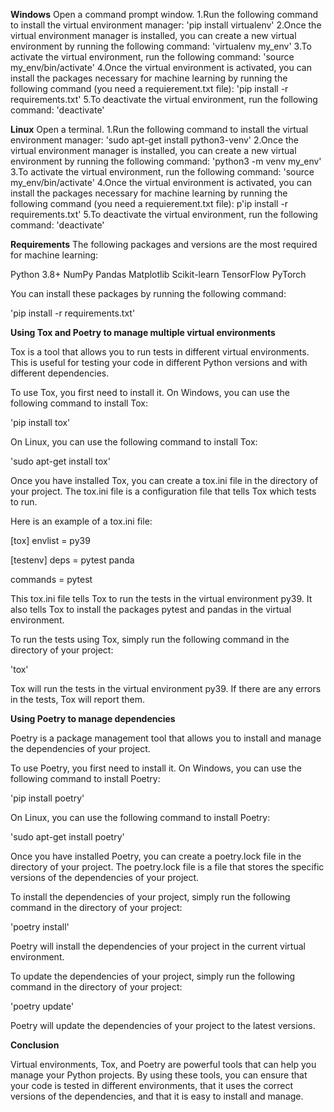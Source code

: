 
**Windows**
Open a command prompt window.
1.Run the following command to install the virtual environment manager:
'pip install virtualenv'
2.Once the virtual environment manager is installed, you can create a new virtual environment by running the following command:
'virtualenv my_env'
3.To activate the virtual environment, run the following command:
'source my_env/bin/activate'
4.Once the virtual environment is activated, you can install the packages necessary for machine learning by running the following command (you need a requierement.txt file):
'pip install -r requirements.txt'
5.To deactivate the virtual environment, run the following command:
'deactivate'

**Linux**
Open a terminal.
1.Run the following command to install the virtual environment manager:
'sudo apt-get install python3-venv'
2.Once the virtual environment manager is installed, you can create a new virtual environment by running the following command:
'python3 -m venv my_env'
3.To activate the virtual environment, run the following command:
'source my_env/bin/activate'
4.Once the virtual environment is activated, you can install the packages necessary for machine learning by running the following command (you need a requierement.txt file):
p'ip install -r requirements.txt'
5.To deactivate the virtual environment, run the following command:
'deactivate'

**Requirements**
The following packages and versions are the most required for machine learning:

Python 3.8+
NumPy
Pandas
Matplotlib
Scikit-learn
TensorFlow
PyTorch

You can install these packages by running the following command:

'pip install -r requirements.txt'


**Using Tox and Poetry to manage multiple virtual environments**

Tox is a tool that allows you to run tests in different virtual environments. This is useful for testing your code in different Python versions and with different dependencies.

To use Tox, you first need to install it. On Windows, you can use the following command to install Tox:

'pip install tox'

On Linux, you can use the following command to install Tox:

'sudo apt-get install tox'

Once you have installed Tox, you can create a tox.ini file in the directory of your project. The tox.ini file is a configuration file that tells Tox which tests to run.

Here is an example of a tox.ini file:

[tox]
envlist = py39

[testenv]
deps =
    pytest
    panda

commands =
    pytest

This tox.ini file tells Tox to run the tests in the virtual environment py39. It also tells Tox to install the packages pytest and pandas in the virtual environment.

To run the tests using Tox, simply run the following command in the directory of your project:

'tox'

Tox will run the tests in the virtual environment py39. If there are any errors in the tests, Tox will report them.

**Using Poetry to manage dependencies**

Poetry is a package management tool that allows you to install and manage the dependencies of your project.

To use Poetry, you first need to install it. On Windows, you can use the following command to install Poetry:

'pip install poetry'

On Linux, you can use the following command to install Poetry:

'sudo apt-get install poetry'

Once you have installed Poetry, you can create a poetry.lock file in the directory of your project. The poetry.lock file is a file that stores the specific versions of the dependencies of your project.

To install the dependencies of your project, simply run the following command in the directory of your project:

'poetry install'

Poetry will install the dependencies of your project in the current virtual environment.

To update the dependencies of your project, simply run the following command in the directory of your project:

'poetry update'

Poetry will update the dependencies of your project to the latest versions.

**Conclusion**

Virtual environments, Tox, and Poetry are powerful tools that can help you manage your Python projects. By using these tools, you can ensure that your code is tested in different environments, that it uses the correct versions of the dependencies, and that it is easy to install and manage.
